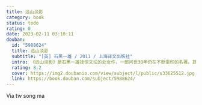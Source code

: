 ```yaml
---
title: 远山淡影
category: book
status: todo
rating: 0
date: 2023-02-11 03:10:11
douban:
  id: "5988624"
  title: 远山淡影
  subtitle: "[英] 石黑一雄 / 2011 / 上海译文出版社"
  intro: 《远山淡影》是石黑一雄技惊文坛的处女作，一部问世30年仍在不断重印的名著。其“感伤与反讽”的融合、平衡令人犹记。这是一段迷雾重重、亦真亦幻的回忆。战后长崎，一对饱受磨难的母女渴望安定与新生，却始终走不出战乱的阴影与心魔。剧终，忆者剥去伪装，悲情满篇。
  rating: 8.2
  cover: https://img2.doubanio.com/view/subject/l/public/s33625512.jpg
  link: https://book.douban.com/subject/5988624/
---
```


Via tw song ma 